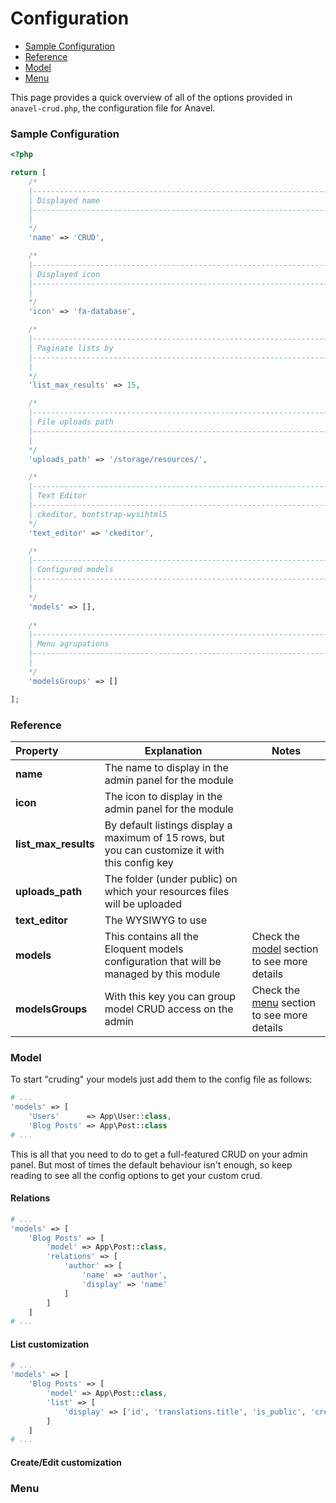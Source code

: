 # Configuration

- [Sample Configuration](#sample-configuration)
- [Reference](#reference)
- [Model](#model)
- [Menu](#menu)

This page provides a quick overview of all of the options provided in `anavel-crud.php`, the configuration file for Anavel.

### <a name="sample-configuration"></a> Sample Configuration

```php
<?php

return [
    /*
    |--------------------------------------------------------------------------
    | Displayed name
    |--------------------------------------------------------------------------
    |
    */
    'name' => 'CRUD',

    /*
    |--------------------------------------------------------------------------
    | Displayed icon
    |--------------------------------------------------------------------------
    |
    */
    'icon' => 'fa-database',

    /*
    |--------------------------------------------------------------------------
    | Paginate lists by
    |--------------------------------------------------------------------------
    |
    */
    'list_max_results' => 15,

    /*
    |--------------------------------------------------------------------------
    | File uploads path
    |--------------------------------------------------------------------------
    |
    */
    'uploads_path' => '/storage/resources/',

    /*
    |--------------------------------------------------------------------------
    | Text Editor
    |--------------------------------------------------------------------------
    | ckeditor, bootstrap-wysihtml5
    */
    'text_editor' => 'ckeditor',

    /*
    |--------------------------------------------------------------------------
    | Configured models
    |--------------------------------------------------------------------------
    |
    */
    'models' => [],
    
    /*
    |--------------------------------------------------------------------------
    | Menu agrupations
    |--------------------------------------------------------------------------
    |
    */
    'modelsGroups' => []

];

```

### <a name="reference"></a> Reference

| Property | Explanation | Notes |
|:-----------|------------|------------|
| **name** | The name to display in the admin panel for the module | |
| **icon** | The icon to display in the admin panel for the module | |
| **list_max_results** | By default listings display a maximum of 15 rows, but you can customize it with this config key | |
| **uploads_path** | The folder (under public) on which your resources files will be uploaded | |
| **text_editor** | The WYSIWYG to use | |
| **models** | This contains all the Eloquent models configuration that will be managed by this module | Check the [model](#model) section to see more details |
| **modelsGroups** | With this key you can group model CRUD access on the admin | Check the [menu](#menu) section to see more details |

### <a name="model"></a> Model

To start "cruding" your models just add them to the config file as follows:

```php
# ...
'models' => [
    'Users'      => App\User::class,
    'Blog Posts' => App\Post::class
# ...
```

This is all that you need to do to get a full-featured CRUD on your admin panel. But most of times the default behaviour isn't enough, so keep reading to see all the config options to get your custom crud.

#### Relations

```php
# ...
'models' => [
    'Blog Posts' => [
        'model' => App\Post::class,
        'relations' => [
            'author' => [
                'name' => 'author',
                'display' => 'name'
            ]
        ]
    ]
# ...
```

#### List customization

```php
# ...
'models' => [
    'Blog Posts' => [
        'model' => App\Post::class,
        'list' => [
            'display' => ['id', 'translations.title', 'is_public', 'created_at', 'updated_at']
        ]
    ]
# ...
```

#### Create/Edit customization

### <a name="menu"></a> Menu
